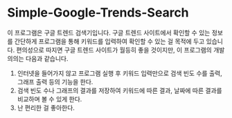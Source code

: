 # Simple-Google-Trends-Search
 이 프로그램은 구글 트렌드 검색기입니다.
 구글 트렌드 사이트에서 확인할 수 있는 정보를 간단하게 프로그램을 통해 키워드를 입력하여 확인할 수 있는 걸 목적에 두고 있습니다.
 편의성으로 따지면 구글 트렌드 사이트가 월등히 좋을 것이지만, 이 프로그램의 개발 의의는 다음과 같습니다.
 1. 인터넷을 들어가지 않고 프로그램 실행 후 키워드 입력만으로 검색 빈도 수를 출력, 그래프 출력 등의 기능을 한다.
 2. 검색 빈도 수나 그래프의 결과를 저장하여 키워드에 따른 결과, 날짜에 따른 결과를 비교하며 볼 수 있게 한다.
 3. 난 편리한 걸 좋아한다.
